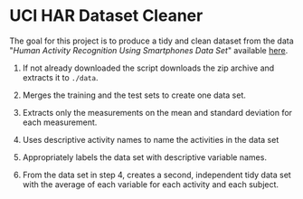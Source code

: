 # UCI HAR Dataset Cleaner

The goal for this project is to produce a tidy and clean dataset from the data "_Human Activity Recognition Using Smartphones Data Set_" available [here](https://d396qusza40orc.cloudfront.net/getdata%2Fprojectfiles%2FUCI%20HAR%20Dataset.zip).


1. If not already downloaded the script downloads the zip archive and extracts it to `./data`.


1. Merges the training and the test sets to create one data set.
2. Extracts only the measurements on the mean and standard deviation for each measurement.
3. Uses descriptive activity names to name the activities in the data set
4. Appropriately labels the data set with descriptive variable names.
5. From the data set in step 4, creates a second, independent tidy data set with the average of each variable for each activity and each subject.
